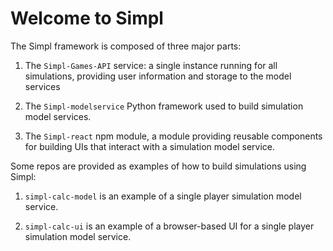 # Welcome to Simpl

The Simpl framework is composed of three major parts:

1. The `Simpl-Games-API` service: a single instance running for all simulations, providing user information and storage to the model services

2. The `Simpl-modelservice` Python framework used to build simulation model services.

3. The `Simpl-react` npm module, a module providing reusable components for building UIs that interact with a simulation model service.

Some repos are provided as examples of how to build simulations using Simpl:

1. `simpl-calc-model` is an example of a single player simulation model service.

2. `simpl-calc-ui` is an example of a browser-based UI for a single player simulation model service.
